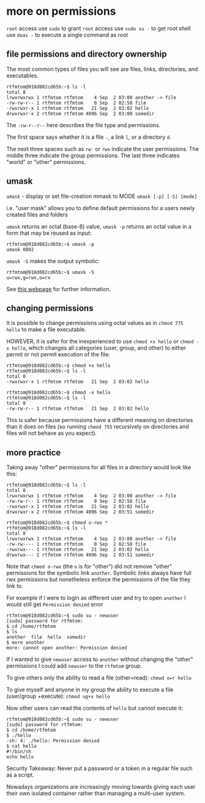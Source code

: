 # more on permissions

`root` access
use `sudo` to grant `root` access
use `sudo su -` to get root shell
use `doas -` to execute a single command as root

## file permissions and directory ownership

The most common types of files you will see are files, links, directories, and executables.

```
rtfmtom@918d082cd65b:~$ ls -l
total 8
lrwxrwxrwx 1 rtfmtom rtfmtom    4 Sep  2 03:00 another -> file
-rw-rw-r-- 1 rtfmtom rtfmtom    0 Sep  2 02:58 file
-rwxrwxr-x 1 rtfmtom rtfmtom   21 Sep  2 03:02 hello
drwxrwxr-x 2 rtfmtom rtfmtom 4096 Sep  2 03:00 somedir
```

The `-rw-r--r--` here describes the file type and permissions.

The first space says whether it is a file `-`, a link `l`, or a directory `d`.

The next three spaces such as `rw-` or `rwx` indicate the user permissions. The middle three indicate the group permissions. The last three indicates "world" or "other" permissions. 

## umask
`umask` - display or set file-creation mmask to MODE
`umask [-p] [-S] [mode]`

i.e. "user mask" allows you to define default permissions for a users newly created files and folders

`umask` returns an octal (base-8) value, `umask -p` returns an octal value in a form that may be reused as input:
```
rtfmtom@918d082cd65b:~$ umask -p
umask 0002
```

`umask -S` makes the output symbolic:
```
rtfmtom@918d082cd65b:~$ umask -S
u=rwx,g=rwx,o=rx
```
See [this webpage](https://phoenixnap.com/kb/what-is-umask) for further information. 

## changing permissions

It is possible to change permissions using octal values as in `chmod 775 hello` to make a file executable.

HOWEVER, it is safer for the inexperienced to use `chmod +x hello` or `chmod -x hello`, which changes all categories (user, group, and other) to either permit or not permit execution of the file:
```
rtfmtom@918d082cd65b:~$ chmod +x hello
rtfmtom@918d082cd65b:~$ ls -l
total 0
-rwxrwxr-x 1 rtfmtom rtfmtom   21 Sep  2 03:02 hello

rtfmtom@918d082cd65b:~$ chmod -x hello
rtfmtom@918d082cd65b:~$ ls -l
total 0
-rw-rw-r-- 1 rtfmtom rtfmtom   21 Sep  2 03:02 hello
```

This is safer because permissions have a different meaning on directories than it does on files (so running `chmod 755` recursively on directories and files will not behave as you expect).

## more practice

Taking away "other" permissions for all files in a directory would look like this:
```
rtfmtom@918d082cd65b:~$ ls -l
total 8
lrwxrwxrwx 1 rtfmtom rtfmtom    4 Sep  2 03:00 another -> file
-rw-rw-r-- 1 rtfmtom rtfmtom    0 Sep  2 02:58 file
-rwxrwxr-x 1 rtfmtom rtfmtom   21 Sep  2 03:02 hello
drwxrwxr-x 2 rtfmtom rtfmtom 4096 Sep  2 03:51 somedir

rtfmtom@918d082cd65b:~$ chmod o-rwx *
rtfmtom@918d082cd65b:~$ ls -l
total 8
lrwxrwxrwx 1 rtfmtom rtfmtom    4 Sep  2 03:00 another -> file
-rw-rw---- 1 rtfmtom rtfmtom    0 Sep  2 02:58 file
-rwxrwx--- 1 rtfmtom rtfmtom   21 Sep  2 03:02 hello
drwxrwx--- 2 rtfmtom rtfmtom 4096 Sep  2 03:51 somedir
```
Note that `chmod o-rwx` (the `o` is for "other") did not remove "other" permissions for the symbolic link `another`. Symbolic links always have full rwx permissions but nonetheless enforce the permissions of the file they link to.

For example if I were to login as different user and try to open `another` I would still get `Permission denied` error
```
rtfmtom@918d082cd65b:~$ sudo su - newuser
[sudo] password for rtfmtom: 
$ cd /home/rtfmtom
$ ls
another  file  hello  somedir
$ more another
more: cannot open another: Permission denied
```
If I wanted to give `newuser` access to `another` without changing the "other" permissions I could add `newuser` to the `rtfmtom` group.

To give others only the ability to read a file (other=read): `chmod o=r hello`

To give myself and anyone in my group the ability to execute a file (user/group +execute): `chmod ug+x hello`

Now other users can read the contents of `hello` but cannot execute it:
```
rtfmtom@918d082cd65b:~$ sudo su - newuser
[sudo] password for rtfmtom: 
$ cd /home/rtfmtom
$ ./hello
-sh: 4: ./hello: Permission denied
$ cat hello
#!/bin/sh
echo hello
```
Security Takeaway: Never put a password or a token in a regular file such as a script. 

Nowadays organizations are increasingly moving towards giving each user their own isolated container rather than managing a multi-user system. 

